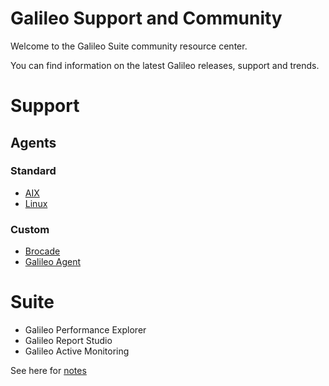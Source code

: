 # Galileo Support and Community

Welcome to the Galileo Suite community resource center.

You can find information on the latest Galileo releases, support and trends.

# Support
## Agents

### Standard

* [AIX](docs/agents/standard/aix.md)
* [Linux](docs/agents/standard/linux.md)

### Custom

* [Brocade](docs/agents/custom/brocade.md)
* [Galileo Agent](docs/agents/custom/gpe.md)

# Suite

* Galileo Performance Explorer
* Galileo Report Studio
* Galileo Active Monitoring 

See here for [notes](docs/misc/notes.md)

